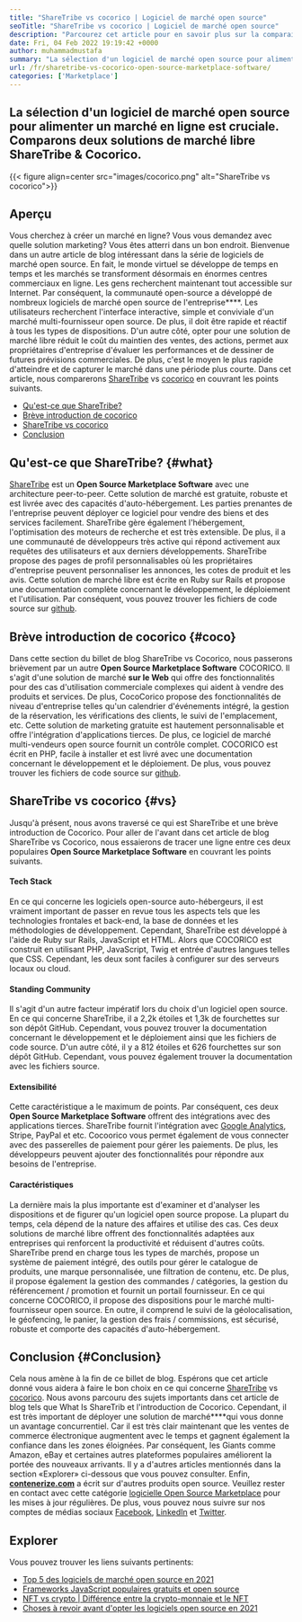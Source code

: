 ```yaml
---
title: "ShareTribe vs cocorico | Logiciel de marché open source" 
seoTitle: "ShareTribe vs cocorico | Logiciel de marché open source" 
description: "Parcourez cet article pour en savoir plus sur la comparaison de ShareTribe vs Cocorico. Installez une solution de marché open source pour nourrir les ventes et le marché." 
date: Fri, 04 Feb 2022 19:19:42 +0000
author: muhammadmustafa
summary: "La sélection d'un logiciel de marché open source pour alimenter un marché en ligne est cruciale. Comparons deux solutions de marché libre ShareTribe & amp; Cocorico." 
url: /fr/sharetribe-vs-cocorico-open-source-marketplace-software/
categories: ['Marketplace']
---
```


## La sélection d'un logiciel de marché open source pour alimenter un marché en ligne est cruciale. Comparons deux solutions de marché libre ShareTribe & Cocorico.

{{< figure align=center src="images/cocorico.png" alt="ShareTribe vs cocorico">}}


## Aperçu
Vous cherchez à créer un marché en ligne? Vous vous demandez avec quelle solution marketing? Vous êtes atterri dans un bon endroit. Bienvenue dans un autre article de blog intéressant dans la série de logiciels de marché open source. En fait, le monde virtuel se développe de temps en temps et les marchés se transforment désormais en énormes centres commerciaux en ligne. Les gens recherchent maintenant tout accessible sur Internet. Par conséquent, la communauté open-source a développé de nombreux logiciels de marché open source de l'entreprise****.
Les utilisateurs recherchent l'interface interactive, simple et conviviale d'un marché multi-fournisseur open source. De plus, il doit être rapide et réactif à tous les types de dispositions. D'un autre côté, opter pour une solution de marché libre réduit le coût du maintien des ventes, des actions, permet aux propriétaires d'entreprise d'évaluer les performances et de dessiner de futures prévisions commerciales. De plus, c'est le moyen le plus rapide d'atteindre et de capturer le marché dans une période plus courte. Dans cet article, nous comparerons [ShareTribe][1] vs [cocorico][2] en couvrant les points suivants.
  * [Qu'est-ce que ShareTribe?][3]
  * [Brève introduction de cocorico][4]
  * [ShareTribe vs cocorico][5]
  * [Conclusion][6]

## Qu'est-ce que ShareTribe? {#what}

[ShareTribe][1] est un  **Open Source Marketplace Software**  avec une architecture peer-to-peer. Cette solution de marché est gratuite, robuste et est livrée avec des capacités d'auto-hébergement. Les parties prenantes de l'entreprise peuvent déployer ce logiciel pour vendre des biens et des services facilement. ShareTribe gère également l'hébergement, l'optimisation des moteurs de recherche et est très extensible. De plus, il a une communauté de développeurs très active qui répond activement aux requêtes des utilisateurs et aux derniers développements. ShareTribe propose des pages de profil personnalisables où les propriétaires d'entreprise peuvent personnaliser les annonces, les cotes de produit et les avis. Cette solution de marché libre est écrite en Ruby sur Rails et propose une documentation complète concernant le développement, le déploiement et l'utilisation. Par conséquent, vous pouvez trouver les fichiers de code source sur [github][7].

## Brève introduction de cocorico {#coco}

Dans cette section du billet de blog ShareTribe vs Cocorico, nous passerons brièvement par un autre  **Open Source Marketplace Software** COCORICO. Il s'agit d'une solution de marché **sur le Web**  qui offre des fonctionnalités pour des cas d'utilisation commerciale complexes qui aident à vendre des produits et services. De plus, CocoCorico propose des fonctionnalités de niveau d'entreprise telles qu'un calendrier d'événements intégré, la gestion de la réservation, les vérifications des clients, le suivi de l'emplacement, etc. Cette solution de marketing gratuite est hautement personnalisable et offre l'intégration d'applications tierces. De plus, ce logiciel de marché multi-vendeurs open source fournit un contrôle complet. COCORICO est écrit en PHP, facile à installer et est livré avec une documentation concernant le développement et le déploiement. De plus, vous pouvez trouver les fichiers de code source sur [github][8].

## ShareTribe vs cocorico {#vs}

Jusqu'à présent, nous avons traversé ce qui est ShareTribe et une brève introduction de Cocorico. Pour aller de l'avant dans cet article de blog ShareTribe vs Cocorico, nous essaierons de tracer une ligne entre ces deux populaires  **Open Source Marketplace Software**  en couvrant les points suivants.

#### Tech Stack
En ce qui concerne les logiciels open-source auto-hébergeurs, il est vraiment important de passer en revue tous les aspects tels que les technologies frontales et back-end, la base de données et les méthodologies de développement. Cependant, ShareTribe est développé à l'aide de Ruby sur Rails, JavaScript et HTML. Alors que COCORICO est construit en utilisant PHP, JavaScript, Twig et entrée d'autres langues telles que CSS. Cependant, les deux sont faciles à configurer sur des serveurs locaux ou cloud.

####  **Standing Community**  
Il s'agit d'un autre facteur impératif lors du choix d'un logiciel open source. En ce qui concerne ShareTribe, il a 2,2k étoiles et 1,3k de fourchettes sur son dépôt GitHub. Cependant, vous pouvez trouver la documentation concernant le développement et le déploiement ainsi que les fichiers de code source. D'un autre côté, il y a 812 étoiles et 626 fourchettes sur son dépôt GitHub. Cependant, vous pouvez également trouver la documentation avec les fichiers source.

####  **Extensibilité**  
Cette caractéristique a le maximum de points. Par conséquent, ces deux  **Open Source Marketplace Software**  offrent des intégrations avec des applications tierces. ShareTribe fournit l'intégration avec [Google Analytics][9], Stripe, PayPal et etc. Cocoorico vous permet également de vous connecter avec des passerelles de paiement pour gérer les paiements. De plus, les développeurs peuvent ajouter des fonctionnalités pour répondre aux besoins de l'entreprise.

#### Caractéristiques
La dernière mais la plus importante est d'examiner et d'analyser les dispositions et de figurer qu'un logiciel open source propose. La plupart du temps, cela dépend de la nature des affaires et utilise des cas. Ces deux solutions de marché libre offrent des fonctionnalités adaptées aux entreprises qui renforcent la productivité et réduisent d'autres coûts. ShareTribe prend en charge tous les types de marchés, propose un système de paiement intégré, des outils pour gérer le catalogue de produits, une marque personnalisée, une filtration de contenu, etc. De plus, il propose également la gestion des commandes / catégories, la gestion du référencement / promotion et fournit un portail fournisseur.
En ce qui concerne COCORICO, il propose des dispositions pour le marché multi-fournisseur open source. En outre, il comprend le suivi de la géolocalisation, le géofencing, le panier, la gestion des frais / commissions, est sécurisé, robuste et comporte des capacités d'auto-hébergement.

## Conclusion {#Conclusion}

Cela nous amène à la fin de ce billet de blog. Espérons que cet article donné vous aidera à faire le bon choix en ce qui concerne [ShareTribe][1] vs [cocorico][2]. Nous avons parcouru des sujets importants dans cet article de blog tels que What Is ShareTrib et l'introduction de Cocorico. Cependant, il est très important de déployer une solution de marché****qui vous donne un avantage concurrentiel. Car il est très clair maintenant que les ventes de commerce électronique augmentent avec le temps et gagnent également la confiance dans les zones éloignées. Par conséquent, les Giants comme Amazon, eBay et certaines autres plateformes populaires améliorent la portée des nouveaux arrivants. Il y a d'autres articles mentionnés dans la section «Explorer» ci-dessous que vous pouvez consulter.
Enfin,  **[contenerize.com][10]**  a écrit sur d'autres produits open source. Veuillez rester en contact avec cette catégorie [logicielle Open Source Marketplace][11] pour les mises à jour régulières. De plus, vous pouvez nous suivre sur nos comptes de médias sociaux [Facebook][12], [LinkedIn][13] et [Twitter][14].

## Explorer
Vous pouvez trouver les liens suivants pertinents:
  * [Top 5 des logiciels de marché open source en 2021][15]
  * [Frameworks JavaScript populaires gratuits et open source][16]
  * [NFT vs crypto | Différence entre la crypto-monnaie et le NFT][17]
  * [Choses à revoir avant d'opter les logiciels open source en 2021][18]



[1]: https://products.containerize.com/marketplace/sharetribe/
[2]: https://products.containerize.com/marketplace/cocorico/
[3]: #what
[4]: #coco
[5]: #vs
[6]: #Conclusion
[7]: https://github.com/sharetribe/sharetribe
[8]: https://github.com/Cocolabs-SAS/cocorico
[9]: https://analytics.google.com
[10]: https://www.containerize.com/
[11]: https://products.containerize.com/marketplace/
[12]: https://web.facebook.com/containerize
[13]: https://www.linkedin.com/company/containerize/
[14]: https://twitter.com/containerize_co
[15]: https://blog.containerize.com/marketplace/top-5-open-source-marketplace-software-in-2021/
[16]: https://blog.containerize.com/software-development/free-open-source-popular-javascript-frameworks/
[17]: https://blog.containerize.com/blockchain-platforms/nft-vs-crypto-difference-between-cryptocurrency-nft/
[18]: https://blog.containerize.com/cmdb-software/things-to-review-before-opting-open-source-software-in-2021/
